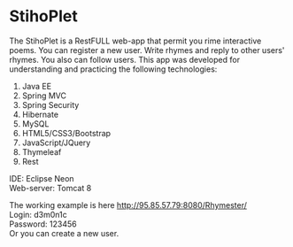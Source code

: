 # StihoPlet

The StihoPlet is a RestFULL web-app that permit you rime interactive poems.
You can register a new user. Write rhymes and reply to other users' rhymes. You also can follow users.
This app was developed for understanding and practicing the following technologies:
1. Java EE
2. Spring MVC
3. Spring Security
3. Hibernate
5. MySQL
6. HTML5/CSS3/Bootstrap
7. JavaScript/JQuery
8. Thymeleaf
9. Rest

IDE: Eclipse Neon  
Web-server: Tomcat 8  

The working example is here http://95.85.57.79:8080/Rhymester/   
Login: d3m0n1c  
Password: 123456  
Or you can create a new user.  
